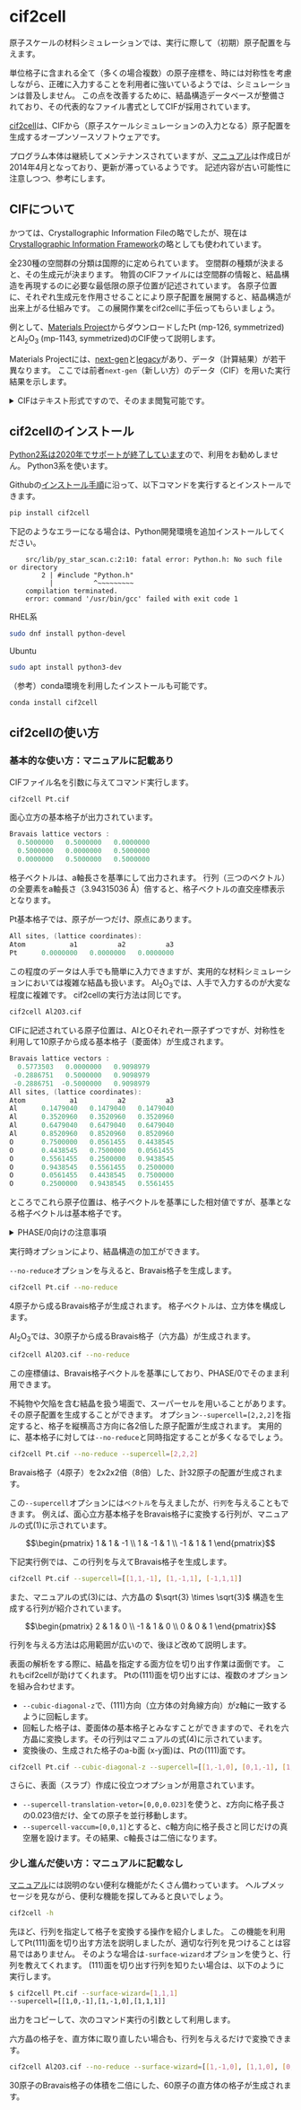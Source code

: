 # cif2cell

原子スケールの材料シミュレーションでは、実行に際して（初期）原子配置を与えます。

単位格子に含まれる全て（多くの場合複数）の原子座標を、時には対称性を考慮しながら、正確に入力することを利用者に強いているようでは、シミュレーションは普及しません。
この点を改善するために、結晶構造データベースが整備されており、その代表的なファイル書式としてCIFが採用されています。

[cif2cell](https://github.com/torbjornbjorkman/cif2cell)は、CIFから（原子スケールシミュレーションの入力となる）原子配置を生成するオープンソースソフトウェアです。

プログラム本体は継続してメンテナンスされていますが、[マニュアル](https://github.com/torbjornbjorkman/cif2cell/blob/master/docs/cif2cell.pdf)は作成日が2014年4月となっており、更新が滞っているようです。
記述内容が古い可能性に注意しつつ、参考にします。

## CIFについて

かつては、Crystallographic Information Fileの略でしたが、現在は[Crystallographic Information Framework](https://www.iucr.org/resources/cif)の略としても使われています。

全230種の空間群の分類は国際的に定められています。
空間群の種類が決まると、その生成元が決まります。
物質のCIFファイルには空間群の情報と、結晶構造を再現するのに必要な最低限の原子位置が記述されています。
各原子位置に、それぞれ生成元を作用させることにより原子配置を展開すると、結晶構造が出来上がる仕組みです。
この展開作業をcif2cellに手伝ってもらいましょう。

例として、[Materials Project](https://materialsproject.org)からダウンロードしたPt (mp-126, symmetrized)とAl<sub>2</sub>O<sub>3</sub> (mp-1143, symmetrized)のCIF使って説明します。

Materials Projectには、[next-gen](https://next-gen.materialsproject.org/)と[legacy](https://legacy.materialsproject.org/)があり、データ（計算結果）が若干異なります。
ここでは前者`next-gen`（新しい方）のデータ（CIF）を用いた実行結果を示します。

<details>

<summary>CIFはテキスト形式ですので、そのまま閲覧可能です。</summary>

多くの場合格子は、Bravais格子で与えられています。
長さの単位はÅです。

```C
_cell_length_a   3.94315036
_cell_length_b   3.94315036
_cell_length_c   3.94315036
_cell_angle_alpha   90.00000000
_cell_angle_beta   90.00000000
_cell_angle_gamma   90.00000000
```

対称性に関する情報を含みます。

```C
_symmetry_space_group_name_H-M   Fm-3m
（略）
_symmetry_Int_Tables_number   225
（略）
loop_
 _symmetry_equiv_pos_site_id
 _symmetry_equiv_pos_as_xyz
  1  'x, y, z'
  2  '-x, -y, -z'
  3  '-y, x, z'
  4  'y, -x, -z'
  5  '-x, -y, z'
（略）
```

原子位置の情報です。

```C
  Pt  Pt0  4  0.00000000  0.00000000  0.00000000  1
```

</details>

## cif2cellのインストール

[Python2系は2020年でサポートが終了しています](https://www.python.org/doc/sunset-python-2/)ので、利用をお勧めしません。
Python3系を使います。

Githubの[インストール手順](https://github.com/torbjornbjorkman/cif2cell#installation-instructions)に沿って、以下コマンドを実行するとインストールできます。

```sh
pip install cif2cell
```

下記のようなエラーになる場合は、Python開発環境を追加インストールしてください。

```
    src/lib/py_star_scan.c:2:10: fatal error: Python.h: No such file or directory
        2 | #include "Python.h"
          |          ^~~~~~~~~~
    compilation terminated.
    error: command '/usr/bin/gcc' failed with exit code 1
```

RHEL系

```sh
sudo dnf install python-devel
```

Ubuntu

```sh
sudo apt install python3-dev
```

（参考）conda環境を利用したインストールも可能です。

```sh
conda install cif2cell
```

## cif2cellの使い方

### 基本的な使い方：マニュアルに記載あり

CIFファイル名を引数に与えてコマンド実行します。

```sh
cif2cell Pt.cif
```

面心立方の基本格子が出力されています。

```C
Bravais lattice vectors :
  0.5000000   0.5000000   0.0000000
  0.5000000   0.0000000   0.5000000
  0.0000000   0.5000000   0.5000000
```

格子ベクトルは、a軸長さを基準にして出力されます。
行列（三つのベクトル）の全要素をa軸長さ（3.94315036 Å）倍すると、格子ベクトルの直交座標表示となります。

Pt基本格子では、原子が一つだけ、原点にあります。

```C
All sites, (lattice coordinates):
Atom           a1          a2          a3
Pt      0.0000000   0.0000000   0.0000000
```

この程度のデータは人手でも簡単に入力できますが、実用的な材料シミュレーションにおいては複雑な結晶も扱います。
Al<sub>2</sub>O<sub>3</sub>では、人手で入力するのが大変な程度に複雑です。
cif2cellの実行方法は同じです。

```sh
cif2cell Al2O3.cif
```

CIFに記述されている原子位置は、AlとOそれぞれ一原子ずつですが、対称性を利用して10原子から成る基本格子（菱面体）が生成されます。

```C
Bravais lattice vectors :
  0.5773503   0.0000000   0.9098979
 -0.2886751   0.5000000   0.9098979
 -0.2886751  -0.5000000   0.9098979
All sites, (lattice coordinates):
Atom           a1          a2          a3
Al      0.1479040   0.1479040   0.1479040
Al      0.3520960   0.3520960   0.3520960
Al      0.6479040   0.6479040   0.6479040
Al      0.8520960   0.8520960   0.8520960
O       0.7500000   0.0561455   0.4438545
O       0.4438545   0.7500000   0.0561455
O       0.5561455   0.2500000   0.9438545
O       0.9438545   0.5561455   0.2500000
O       0.0561455   0.4438545   0.7500000
O       0.2500000   0.9438545   0.5561455
```

ところでこれら原子位置は、格子ベクトルを基準にした相対値ですが、基準となる格子ベクトルは基本格子です。

<details>

<summary>PHASE/0向けの注意事項</summary>

PHASE/0の入力ファイルでは、`coordinate_system = internal`（既定値）で指定する原子位置は、Bravais格子を基準にした相対的な値です。
そのため上記数値そのままでは利用できません。
利用方法はこの後述べます。
なお、Ptは(0,0,0)にのみ原子があるので、どちらの格子ベクトルを基準にしても同じです。

</details>

実行時オプションにより、結晶構造の加工ができます。

`--no-reduce`オプションを与えると、Bravais格子を生成します。

```sh
cif2cell Pt.cif --no-reduce
```

4原子から成るBravais格子が生成されます。
格子ベクトルは、立方体を構成します。

Al<sub>2</sub>O<sub>3</sub>では、30原子から成るBravais格子（六方晶）が生成されます。

```sh
cif2cell Al2O3.cif --no-reduce
```

この座標値は、Bravais格子ベクトルを基準にしており、PHASE/0でそのまま利用できます。

不純物や欠陥を含む結晶を扱う場面で、スーパーセルを用いることがあります。
その原子配置を生成することができます。
オプション`--supercell=[2,2,2]`を指定すると、格子を縦横高さ方向に各2倍した原子配置が生成されます。
実用的に、基本格子に対しては`--no-reduce`と同時指定することが多くなるでしょう。

```sh
cif2cell Pt.cif --no-reduce --supercell=[2,2,2]
```

Bravais格子（4原子）を2x2x2倍（8倍）した、計32原子の配置が生成されます。

この`--supercell`オプションには`ベクトル`を与えましたが、`行列`を与えることもできます。
例えば、面心立方基本格子をBravais格子に変換する行列が、マニュアルの式(1)に示されています。

```math
\begin{pmatrix}
1 & 1 & -1 \\
1 & -1 & 1 \\
-1 & 1 & 1
\end{pmatrix}
```

下記実行例では、この行列を与えてBravais格子を生成します。

```sh
cif2cell Pt.cif --supercell=[[1,1,-1], [1,-1,1], [-1,1,1]]
```

また、マニュアルの式(3)には、六方晶の $\sqrt{3} \times \sqrt{3}$ 構造を生成する行列が紹介されています。

```math
\begin{pmatrix}
2 & 1 & 0 \\
-1 & 1 & 0 \\
0 & 0 & 1
\end{pmatrix}
```

行列を与える方法は応用範囲が広いので、後ほど改めて説明します。

表面の解析をする際に、結晶を指定する面方位を切り出す作業は面倒です。
これもcif2cellが助けてくれます。
Ptの(111)面を切り出すには、複数のオプションを組み合わせます。

- `--cubic-diagonal-z`で、(111)方向（立方体の対角線方向）がz軸に一致するように回転します。
- 回転した格子は、菱面体の基本格子とみなすことができますので、それを六方晶に変換します。その行列はマニュアルの式(4)に示されています。
- 変換後の、生成された格子のa-b面 (x-y面)は、Ptの(111)面です。

```sh
cif2cell Pt.cif --cubic-diagonal-z --supercell=[[1,-1,0], [0,1,-1], [1,1,1]]
```

さらに、表面（スラブ）作成に役立つオプションが用意されています。

- `--supercell-translation-vetor=[0,0,0.023]`を使うと、z方向に格子長さの0.023倍だけ、全ての原子を並行移動します。
- `--supercell-vaccum=[0,0,1]`とすると、c軸方向に格子長さと同じだけの真空層を設けます。その結果、c軸長さは二倍になります。

### 少し進んだ使い方：マニュアルに記載なし

[マニュアル](https://github.com/torbjornbjorkman/cif2cell/blob/master/docs/cif2cell.pdf)には説明のない便利な機能がたくさん備わっています。
ヘルプメッセージを見ながら、便利な機能を探してみると良いでしょう。

```sh
cif2cell -h
```

先ほど、行列を指定して格子を変換する操作を紹介しました。
この機能を利用してPt(111)面を切り出す方法を説明しましたが、適切な行列を見つけることは容易ではありません。
そのような場合は`-surface-wizard`オプションを使うと、行列を教えてくれます。
(111)面を切り出す行列を知りたい場合は、以下のように実行します。

```sh
$ cif2cell Pt.cif --surface-wizard=[1,1,1]
--supercell=[[1,0,-1],[1,-1,0],[1,1,1]]
```

出力をコピーして、次のコマンド実行の引数として利用します。

六方晶の格子を、直方体に取り直したい場合も、行列を与えるだけで変換できます。

```sh
cif2cell Al2O3.cif --no-reduce --surface-wizard=[[1,-1,0], [1,1,0], [0,0,1]]
```

30原子のBravais格子の体積を二倍にした、60原子の直方体の格子が生成されます。
